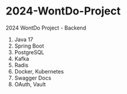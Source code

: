 # 2024-WontDo-Project
2024 WontDo Project - Backend
1. Java 17
2. Spring Boot
3. PostgreSQL
4. Kafka
5. Radis
6. Docker, Kubernetes
7. Swagger Docs
8. OAuth, Vault
